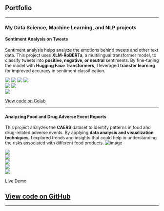 ## Portfolio

---

### My Data Science, Machine Learning, and NLP projects

#### Sentiment Analysis on Tweets
Sentiment analysis helps analyze the emotions behind tweets and other text data. This project uses **XLM-RoBERTa**, a multilingual transformer model, to classify tweets into **positive, negative, or neutral** sentiments. By fine-tuning the model with **Hugging Face Transformers**, I leveraged **transfer learning** for improved accuracy in sentiment classification.

[![](https://img.shields.io/badge/Python-white?logo=Python)](#) 
[![](https://img.shields.io/badge/Jupyter-white?logo=Jupyter)](#) 
[![](https://img.shields.io/badge/PyTorch-white?logo=pytorch)](#) 
[![](https://img.shields.io/badge/Scikit--Learn-white?logo=scikit-learn)](#)  
[![](https://img.shields.io/badge/Pandas-white?logo=pandas)](#) 
[![](https://img.shields.io/badge/Transformers-white?logo=huggingface)](#)  
[![](https://img.shields.io/badge/Google_Colab-white?logo=googlecolab)](#)  

[View code on Colab](https://colab.research.google.com/drive/1qi4-L64tRhg77KlUDcRQ30YumhS8d23F?usp=drive_link)

---
#### Analyzing Food and Drug Adverse Event Reports
This project analyzes the **CAERS** dataset to identify patterns in food and drug-related adverse events. By applying **data analysis and visualization techniques**, I explored trends and insights that could help in understanding the risks associated with different food products.
![image](https://github.com/user-attachments/assets/6592079a-8b8f-4ab9-ab95-82d0e1f491d5)

[![](https://img.shields.io/badge/Python-white?logo=Python)](#)  
[![](https://img.shields.io/badge/Pandas-white?logo=pandas)](#)  
[![](https://img.shields.io/badge/Matplotlib-white?logo=matplotlib)](#)  
[![](https://img.shields.io/badge/NumPy-white?logo=numpy)](#)  
[![](https://img.shields.io/badge/Streamlit-white?logo=streamlit)](#)  

[Live Demo](https://caersdataanalysis-7n5aoec4hcbjqepknn4vbf.streamlit.app/)  

[View code on GitHub](https://github.com/tmilen/CAERSDataAnalysis)
---

---





